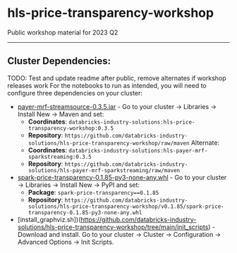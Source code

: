 # hls-price-transparency-workshop
Public workshop material for 2023 Q2

---

## Cluster Dependencies:
   TODO: Test and update readme after public, remove alternates if workshop releases work
   For the notebooks to run as intended, you will need to configure three dependencies on your cluster:
 * [payer-mrf-streamsource-0.3.5.jar](https://github.com/databricks-industry-solutions/hls-price-transparency-workshop/releases/tag/v0.3.5-workshop) - Go to your cluster -> Libraries -> Install New -> Maven and set:
    * **Coordinates**: `databricks-industry-solutions:hls-price-transparency-workshop:0.3.5`
    * **Repository**:  `https://github.com/databricks-industry-solutions/hls-price-transparency-workshop/raw/maven`
    Alternate:
    * **Coordinates**: `databricks-industry-solutions:hls-payer-mrf-sparkstreaming:0.3.5`
    * **Repository**:  `https://github.com/databricks-industry-solutions/hls-payer-mrf-sparkstreaming/raw/maven`
 * [spark-price-transparency-0.1.85-py3-none-any.whl]() - Go to your cluster -> Libraries -> Install New -> PyPI and set:
    * **Package**: `spark-price-transparency==0.1.85`
    * **Repository**: `https://github.com/databricks-industry-solutions/hls-price-transparency-workshop/v0.1.85/spark-price-transparency-0.1.85-py3-none-any.whl`
 * [install_graphviz.sh])(https://github.com/databricks-industry-solutions/hls-price-transparency-workshop/tree/main/init_scripts) - Download and install. Go to your cluster -> Cluster -> Configuration -> Advanced Options -> Init Scripts.  
   

